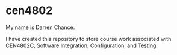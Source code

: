 # cen4802

My name is Darren Chance.

I have created this repository to store course work associated with CEN4802C, Software Integration, Configuration, and Testing.
